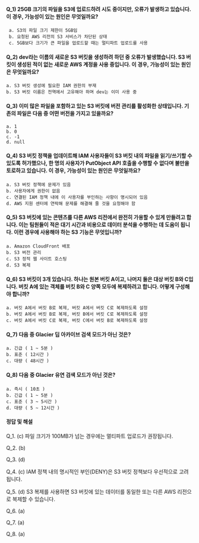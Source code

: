 #### Q_1) 25GB 크기의 파일을 S3에 업로드하려 시도 중이지만, 오류가 발생하고 있습니다. 이 경우, 가능성이 있는 원인은 무엇일까요? ####
	 a. S3의 파일 크기 제한이 5GB임
     b. 요청된 AWS 리전의 S3 서비스가 차단된 상태
     c. 5GB보다 크기가 큰 파일을 업로드할 때는 멀티파트 업로드를 사용
   

#### Q_2) dev라는 이름의 새로운 S3 버킷을 생성하려 하던 중 오류가 발생했습니다. S3 버킷이 생성된 적이 없는 새로운 AWS 계정을 사용 중입니다. 이 경우, 가능성이 있는 원인은 무엇일까요? ####
	a. S3 버킷 생성에 필요한 IAM 권한의 부재
    b. S3 버킷 이름은 전역에서 고유해아 하며 dev는 이미 사용 중
 
    
#### Q_3) 이미 많은 파일을 포함하고 있는 S3 버킷에 버전 관리를 활성화한 상태입니다. 기존의 파일은 다음 중 어떤 버전을 가지고 있을까요? ####
	a. 1
    b. 0
    c. -1
    d. null
    
#### Q_4) S3 버킷 정책을 업데이트해 IAM 사용자들이 S3 버킷 내의 파일을 읽기/쓰기할 수 있도록 허가했으나, 한 명의 사용자가 PutObject  API 호출을 수행할 수 없다며 불만을 토로하고 있습니다. 이 경우, 가능성이 있는 원인은 무엇일까요? ####
	a. S3 버킷 정책에 문제가 있음
    b. 사용자에게 권한이 없음
    c. 연결된 IAM 정책 내에 이 사용자를 부인하는 사항이 명시되어 있음 
    d. AWS 지원 센터에 연락해 문제를 해결해 줄 것을 요청해야 함

#### Q_5) S3 버킷에 있는 콘텐츠를 다른 AWS 리전에서 완전히 가용할 수 있게 만들려고 합니다. 이는 팀원들이 적은 대기 시간과 비용으로 데이터 분석을 수행하는 데 도움이 됩니다. 이런 경우에 사용해야 하는 S3 기능은 무엇입니까? ####
	a. Amazon CloudFront 배포
    b. S3 버전 관리
    c. S3 정적 웹 사이트 호스팅
    d. S3 복제

#### Q_6) S3 버킷이 3개 있습니다. 하나는 원본 버킷 A이고, 나머지 둘은 대상 버킷 B와 C입니다. 버킷 A에 있는 객체를 버킷 B와 C 양쪽 모두에 복제하려고 합니다. 어떻게 구성해야 합니까? ####
	a. 버킷 A에서 버킷 B로 복제, 버킷 A에서 버킷 C로 복제하도록 설정
    b. 버킷 A에서 버킷 B로 복제, 버킷 B에서 버킷 C로 복제하도록 설정
    c. 버킷 A에서 버킷 C로 복제, 버킷 C에서 버킷 B로 복제하도록 설정

#### Q_7) 다음 중 Glacier 딥 아카이브 검색 모드가 아닌 것은? ####
	a. 긴급 ( 1 ~ 5분 )
    b. 표준 ( 12시간 )
    c. 대량 ( 48시간 )

#### Q_8) 다음 중 Glacier 유연 검색 모드가 아닌 것은? ####
	a. 즉시 ( 10초 )
	b. 긴급 ( 1 ~ 5분 )
    c. 표준 ( 3 ~ 5시간 )
    d. 대량 ( 5 ~ 12시간 )

#### 정답 및 해설 #### 
Q_1. (c)
파일 크기가 100MB가 넘는 경우에는 멀티파트 업로드가 권장됩니다.

Q_2. (b)

Q_3. (d)

Q_4. (c)
IAM 정책 내의 명시적인 부인(DENY)은 S3 버킷 정책보다 우선적으로 고려됩니다.

Q_5. (d)
S3 복제를 사용하면 S3 버킷에 있는 데이터를 동일한 또는 다른 AWS 리전으로 복제할 수 있습니다.

Q_6. (a)

Q_7. (a)

Q_8. (a)

